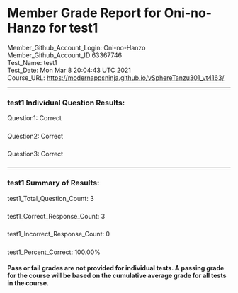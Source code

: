 # Member Grade Report for Oni-no-Hanzo for test1  
   
Member_Github_Account_Login: Oni-no-Hanzo  
Member_Github_Account_ID 63367746  
Test_Name: test1  
Test_Date: Mon Mar  8 20:04:43 UTC 2021  
Course_URL: https://modernappsninja.github.io/vSphereTanzu301_vt4163/  
   
---  
### test1 Individual Question Results:  
Question1: Correct  
#####  
Question2: Correct  
#####  
Question3: Correct  
#####  
---  
### test1 Summary of Results:  
test1_Total_Question_Count: 3  
#####  
test1_Correct_Response_Count: 3  
#####  
test1_Incorrect_Response_Count: 0  
#####  
test1_Percent_Correct: 100.00%  
#### Pass or fail grades are not provided for individual tests. A passing grade for the course will be based on the cumulative average grade for all tests in the course.  
